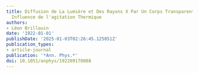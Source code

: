 ```yaml
---
title: Diffusion de La Lumière et Des Rayons X Par Un Corps Transparent Homogène -
  Influence de l'agitation Thermique
authors:
- Léon Brillouin
date: '1922-01-01'
publishDate: '2025-01-03T02:26:45.125851Z'
publication_types:
- article-journal
publication: '*Ann. Phys.*'
doi: 10.1051/anphys/192209170088
---
```

